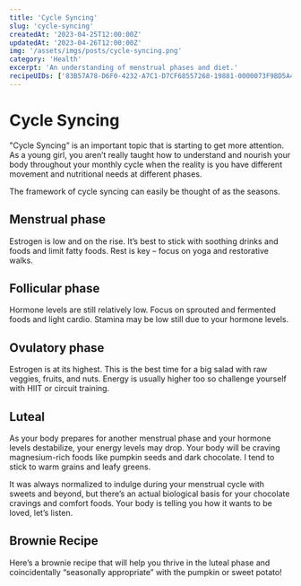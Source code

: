 ```yaml
---
title: 'Cycle Syncing'
slug: 'cycle-syncing'
createdAt: '2023-04-25T12:00:00Z'
updatedAt: '2023-04-26T12:00:00Z'
img: '/assets/imgs/posts/cycle-syncing.png'
category: 'Health'
excerpt: 'An understanding of menstrual phases and diet.'
recipeUIDs: ['83B57A78-D6F0-4232-A7C1-D7CF68557268-19881-0000073F9BD5A470']
---
```


# Cycle Syncing

"Cycle Syncing” is an important topic that is starting to get more attention. As a young girl, you aren’t really taught how to understand and nourish your body throughout your monthly cycle when the reality is you have different movement and nutritional needs at different phases.

The framework of cycle syncing can easily be thought of as the seasons.

## Menstrual phase

Estrogen is low and on the rise. It’s best to stick with soothing drinks and foods and limit fatty foods. Rest is key – focus on yoga and restorative walks.

## Follicular phase

Hormone levels are still relatively low. Focus on sprouted and fermented foods and light cardio. Stamina may be low still due to your hormone levels.

## Ovulatory phase

Estrogen is at its highest. This is the best time for a big salad with raw veggies, fruits, and nuts. Energy is usually higher too so challenge yourself with HIIT or circuit training.

## Luteal

As your body prepares for another menstrual phase and your hormone levels destabilize, your energy levels may drop. Your body will be craving magnesium-rich foods like pumpkin seeds and dark chocolate. I tend to stick to warm grains and leafy greens.

It was always normalized to indulge during your menstrual cycle with sweets and beyond, but there’s an actual biological basis for your chocolate cravings and comfort foods. Your body is telling you how it wants to be loved, let’s listen.

## Brownie Recipe

Here’s a brownie recipe that will help you thrive in the luteal phase and coincidentally “seasonally appropriate” with the pumpkin or sweet potato!
